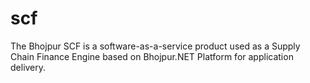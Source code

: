 # scf
The Bhojpur SCF is a software-as-a-service product used as a Supply Chain Finance Engine based on Bhojpur.NET Platform for application delivery.

